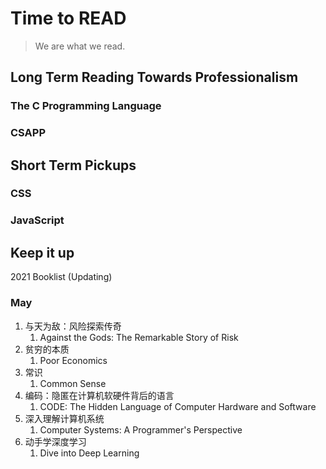 # Time to READ

> We are what we read.

## Long Term Reading Towards Professionalism

### The C Programming Language

### CSAPP

## Short Term Pickups

### CSS

### JavaScript

## Keep it up

2021 Booklist (Updating)

### May

1. 与天为敌：风险探索传奇
   1. Against the Gods: The Remarkable Story of Risk
2. 贫穷的本质
   1. Poor Economics
3. 常识
   1. Common Sense
4. 编码：隐匿在计算机软硬件背后的语言
   1. CODE: The Hidden Language of Computer Hardware and Software
5. 深入理解计算机系统
   1. Computer Systems: A Programmer's Perspective
6. 动手学深度学习
   1. Dive into Deep Learning
